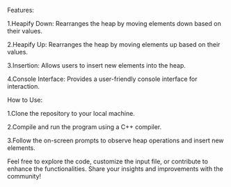 Features:

1.Heapify Down: Rearranges the heap by moving elements down based on their values.

2.Heapify Up: Rearranges the heap by moving elements up based on their values.

3.Insertion: Allows users to insert new elements into the heap.

4.Console Interface: Provides a user-friendly console interface for interaction.

How to Use:

1.Clone the repository to your local machine.

2.Compile and run the program using a C++ compiler.

3.Follow the on-screen prompts to observe heap operations and insert new elements.

Feel free to explore the code, customize the input file, or contribute to enhance the functionalities. Share your insights and improvements with the community!
